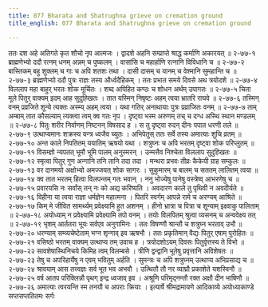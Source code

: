 ```yaml
---
title: 077 Bharata and Shatrughna grieve on cremation ground
title_english: 077 Bharata and Shatrughna grieve on cremation ground

---
```

<div class="audioEmbed"  caption="श्रीराम-हरिसीताराममूर्ति-घनपाठिभ्यां वचनम्" src="https://archive.org/download/Ramayana-recitation-Sriram-harisItArAmamUrti-Ghanapaati-v2/Kanda_2/Kanda_2_AYK-077-Bharatha_Shatrugna_Vilapaha.mp3"></div>
ततः दश अहे अतिगते कृत शौचो नृप आत्मजः ।  
द्वादशे अहनि सम्प्राप्ते श्राद्ध कर्माणि अकारयत् ॥ २-७७-१  
ब्राह्मणेभ्यो ददौ रत्नम् धनम् अन्नम् च पुष्कलम् ।  
वासांसि च महार्हाणि रत्नानि विविधानि च ॥ २-७७-२  
बास्तिकम् बहु शुक्लम् च गाः च अपि शतशः तथा ।  
दासी दासम् च यानम् च वेश्मानि सुमहान्ति च ॥ २-७७-३  
ब्राह्मणेभ्यो ददौ पुत्रः राज्ञः तस्य और्ध्वदैहिकम् ।  
ततः प्रभात समये दिवसे अथ त्रयोदशे ॥ २-७७-४  
विललाप महा बाहुर् भरतः शोक मूर्चितः ।  
शब्द अपिहित कण्ठः च शोधन अर्थम् उपागतः ॥ २-७७-५  
चिता मूले पितुर् वाक्यम् इदम् आह सुदुह्खितः ।  
तात यस्मिन् निषृष्टः अहम् त्वया भ्रातरि राघवे ॥ २-७७-६  
तस्मिन् वनम् प्रव्रजिते शून्ये त्यक्तः अस्म्य् अहम् त्वया ।  
यथा गतिर् अनाथायाः पुत्रः प्रव्राजितः वनम् ॥ २-७७-७  
ताम् अम्बाम् तात कौसल्याम् त्यक्त्वा त्वम् क्व गतः नृप ।  
दृष्ट्वा भस्म अरुणम् तच् च दग्ध अस्थि स्थान मण्डलम् ॥ २-७७-८  
पितुः शरीर निर्वाणम् निष्टनन् विषसाद ह ।  
स तु दृष्ट्वा रुदन् दीनः पपात धरणी तले ॥ २-७७-९  
उत्थाप्यमानः शक्रस्य यन्त्र ध्वजैव च्युतः ।  
अभिपेतुस् ततः सर्वे तस्य अमात्याः शुचि व्रतम् ॥ २-७७-१०  
अन्त काले निपतितम् ययातिम् ऋषयो यथा ।  
शत्रुघ्नः च अपि भरतम् दृष्ट्वा शोक परिप्लुतम् ॥ २-७७-११  
विसम्ज्ञो न्यपतत् भूमौ भूमि पालम् अनुस्मरन् ।  
उन्मत्तैव निश्चेता विललाप सुदुह्खितः ॥ २-७७-१२  
स्मृत्वा पितुर् गुण अन्गानि तनि तानि तदा तदा ।  
मन्थरा प्रभवः तीव्रः कैकेयी ग्राह सम्कुलः ॥ २-७७-१३  
वर दानमयो अक्षोभ्यो अमज्जयत् शोक सागरः ।  
सुकुमारम् च बालम् च सततम् लालितम् त्वया ॥ २-७७-१४  
क्व तात भरतम् हित्वा विलपन्तम् गतः भवान् ।  
ननु भोज्येषु पानेषु वस्त्रेष्व् आभरणेषु च ॥ २-७७-१५  
प्रवारयसि नः सर्वांस् तन् नः को अद्य करिष्यति ।  
अवदारण काले तु पृथिवी न अवदीर्यते ॥ २-७७-१६  
विहीना या त्वया राज्ञा धर्मज्ञेन महात्मना ।  
पितरि स्वर्गम् आपन्ने रामे च अरण्यम् आश्रिते ॥ २-७७-१७  
किम् मे जीवित सामर्थ्यम् प्रवेक्ष्यामि हुत अशनम् ।  
हीनो भ्रात्रा च पित्रा च शून्याम् इक्ष्वाकु पालिताम् ॥ २-७७-१८  
अयोध्याम् न प्रवेक्ष्यामि प्रवेक्ष्यामि तपो वनम् ।  
तयोः विलपितम् श्रुत्वा व्यसनम् च अन्ववेक्ष्य तत् ॥ २-७७-१९  
भृशम् आर्ततरा भूयः सर्वएव अनुगामिनः ।  
ततः विषण्णौ श्रान्तौ च शत्रुघ्न भरताव् उभौ ॥ २-७७-२०  
धरण्याम् सम्व्यचेष्टेताम् भग्न शृन्गाव् इव ऋषभौ ।  
ततः प्रकृतिमान् वैद्यः पितुर् एषाम् पुरोहितः ॥ २-७७-२१  
वसिष्ठो भरतम् वाक्यम् उत्थाप्य तम् उवाच ह ।  
त्रयोदशोऽयम् दिवसः पितुर्वृत्तस्य ते विभो ॥ २-७७-२२  
सावशेषास्थिनिचये किमिह त्वम् विलम्बसे ।  
त्रीणि द्वन्द्वानि भूतेषु प्रवृत्तानि अविशेषतः ॥ २-७७-२३  
तेषु च अपरिहार्येषु न एवम् भवितुम् अर्हति ।  
सुमन्त्रः च अपि शत्रुघ्नम् उत्थाप्य अभिप्रसाद्य च ॥ २-७७-२४  
श्रावयाम् आस तत्त्वज्ञः सर्व भूत भव अभवौ ।  
उत्थितौ तौ नर व्याघ्रौ प्रकाशेते यशस्विनौ ॥ २-७७-२५  
वर्ष आतप परिक्लिन्नौ पृथग् इन्द्र ध्वजाव् इव ।  
अश्रूणि परिमृद्नन्तौ रक्त अक्षौ दीन भाषिणौ ॥ २-७७-२६  
अमात्याः त्वरयन्ति स्म तनयौ च अपराः क्रियाः ।  
इत्यार्षे श्रीमद्रामायणे आदिकाव्ये अयोध्याकाण्डे सप्तसप्ततितमः सर्गः